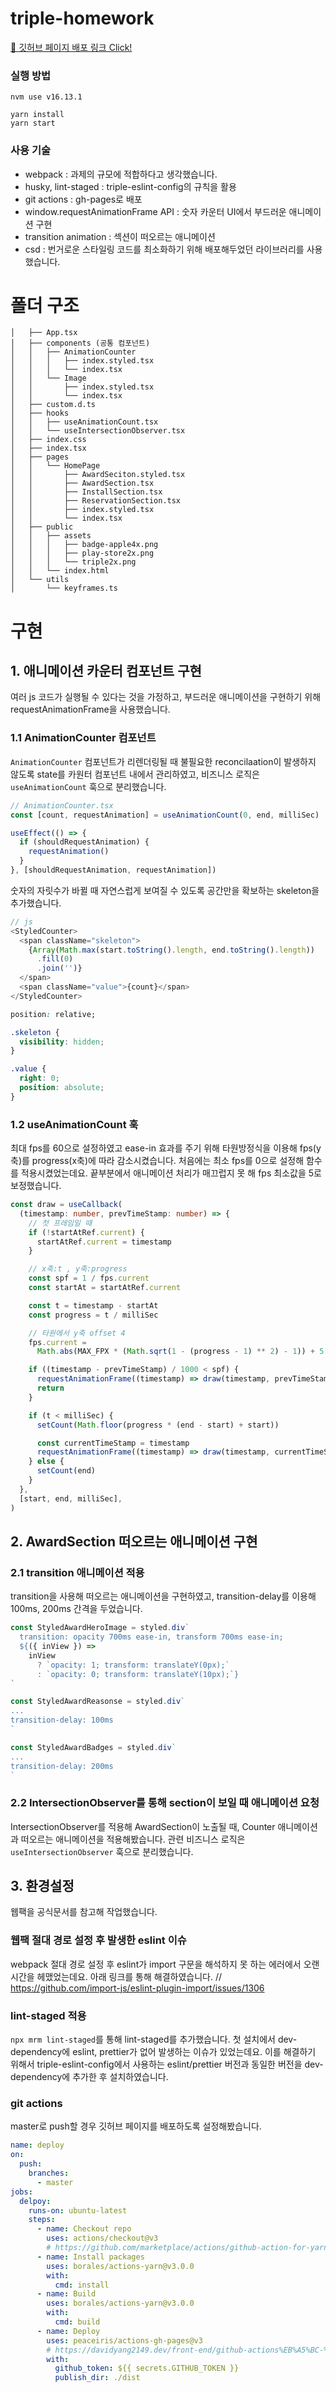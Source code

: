 # triple-homework

[🔗 깃허브 페이지 배포 링크 Click! ](https://changhyun2.github.io/triple-homework/)

### 실행 방법

```
nvm use v16.13.1

yarn install
yarn start
```

### 사용 기술

- webpack : 과제의 규모에 적합하다고 생각했습니다.
- husky, lint-staged : triple-eslint-config의 규칙을 활용
- git actions : gh-pages로 배포
- window.requestAnimationFrame API : 숫자 카운터 UI에서 부드러운 애니메이션 구현
- transition animation : 섹션이 떠오르는 애니메이션
- csd : 번거로운 스타일링 코드를 최소화하기 위해 배포해두었던 라이브러리를 사용했습니다.

# 폴더 구조

```
│   ├── App.tsx
│   ├── components (공통 컴포넌트)
│   │   ├── AnimationCounter
│   │   │   ├── index.styled.tsx
│   │   │   └── index.tsx
│   │   └── Image
│   │       ├── index.styled.tsx
│   │       └── index.tsx
│   ├── custom.d.ts
│   ├── hooks
│   │   ├── useAnimationCount.tsx
│   │   └── useIntersectionObserver.tsx
│   ├── index.css
│   ├── index.tsx
│   ├── pages
│   │   └── HomePage
│   │       ├── AwardSeciton.styled.tsx
│   │       ├── AwardSection.tsx
│   │       ├── InstallSection.tsx
│   │       ├── ReservationSection.tsx
│   │       ├── index.styled.tsx
│   │       └── index.tsx
│   ├── public
│   │   ├── assets
│   │   │   ├── badge-apple4x.png
│   │   │   ├── play-store2x.png
│   │   │   └── triple2x.png
│   │   └── index.html
│   └── utils
│       └── keyframes.ts
```

# 구현

## 1. 애니메이션 카운터 컴포넌트 구현

여러 js 코드가 실행될 수 있다는 것을 가정하고, 부드러운 애니메이션을 구현하기 위해 requestAnimationFrame을 사용했습니다.

### 1.1 AnimationCounter 컴포넌트

`AnimationCounter` 컴포넌트가 리렌더링될 때 불필요한 reconcilaation이 발생하지 않도록 state를 카원터 컴포넌트 내에서 관리하였고, 비즈니스 로직은 `useAnimationCount` 훅으로 분리했습니다.

```ts
// AnimationCounter.tsx
const [count, requestAnimation] = useAnimationCount(0, end, milliSec)

useEffect(() => {
  if (shouldRequestAnimation) {
    requestAnimation()
  }
}, [shouldRequestAnimation, requestAnimation])
```

숫자의 자릿수가 바뀔 때 자연스럽게 보여질 수 있도록 공간만을 확보하는 skeleton을 추가했습니다.

```js
// js
<StyledCounter>
  <span className="skeleton">
    {Array(Math.max(start.toString().length, end.toString().length))
      .fill(0)
      .join('')}
  </span>
  <span className="value">{count}</span>
</StyledCounter>
```

```css
position: relative;

.skeleton {
  visibility: hidden;
}

.value {
  right: 0;
  position: absolute;
}
```

### 1.2 useAnimationCount 훅

최대 fps를 60으로 설정하였고 ease-in 효과를 주기 위해 타원방정식을 이용해 fps(y축)를 progress(x축)에 따라 감소시켰습니다.
처음에는 최소 fps를 0으로 설정해 함수를 적용시켰었는데요. 끝부분에서 애니메이션 처리가 매끄럽지 못 해 fps 최소값을 5로 보정했습니다.

```ts
const draw = useCallback(
  (timestamp: number, prevTimeStamp: number) => {
    // 첫 프레임일 때
    if (!startAtRef.current) {
      startAtRef.current = timestamp
    }

    // x축:t , y축:progress
    const spf = 1 / fps.current
    const startAt = startAtRef.current

    const t = timestamp - startAt
    const progress = t / milliSec

    // 타원에서 y축 offset 4
    fps.current =
      Math.abs(MAX_FPX * (Math.sqrt(1 - (progress - 1) ** 2) - 1)) + 5

    if ((timestamp - prevTimeStamp) / 1000 < spf) {
      requestAnimationFrame((timestamp) => draw(timestamp, prevTimeStamp))
      return
    }

    if (t < milliSec) {
      setCount(Math.floor(progress * (end - start) + start))

      const currentTimeStamp = timestamp
      requestAnimationFrame((timestamp) => draw(timestamp, currentTimeStamp))
    } else {
      setCount(end)
    }
  },
  [start, end, milliSec],
)
```

## 2. AwardSection 떠오르는 애니메이션 구현

### 2.1 transition 애니메이션 적용

transition을 사용해 떠오르는 애니메이션을 구현하였고, transition-delay를 이용해 100ms, 200ms 간격을 두었습니다.

```js
const StyledAwardHeroImage = styled.div`
  transition: opacity 700ms ease-in, transform 700ms ease-in;
  ${({ inView }) =>
    inView
      ? `opacity: 1; transform: translateY(0px);`
      : `opacity: 0; transform: translateY(10px);`}
`

const StyledAwardReasonse = styled.div`
...
transition-delay: 100ms
`

const StyledAwardBadges = styled.div`
...
transition-delay: 200ms
`
```

### 2.2 IntersectionObserver를 통해 section이 보일 때 애니메이션 요청

IntersectionObserver를 적용해 AwardSection이 노출될 때, Counter 애니메이션과 떠오르는 애니메이션을 적용해봤습니다.
관련 비즈니스 로직은 `useIntersectionObserver` 훅으로 분리했습니다.

## 3. 환경설정

웹팩을 공식문서를 참고해 작업했습니다.

### 웹팩 절대 경로 설정 후 발생한 eslint 이슈

webpack 절대 경로 설정 후 eslint가 import 구문을 해석하지 못 하는 에러에서 오랜 시간을 헤맸었는데요. 아래 링크를 통해 해결하였습니다.
// https://github.com/import-js/eslint-plugin-import/issues/1306

### lint-staged 적용

`npx mrm lint-staged`를 통해 lint-staged를 추가했습니다.
첫 설치에서 dev-dependency에 eslint, prettier가 없어 발생하는 이슈가 있었는데요. 이를 해결하기 위해서 triple-eslint-config에서 사용하는 eslint/prettier 버전과 동일한 버전을 dev-dependency에 추가한 후 설치하였습니다.

### git actions

master로 push할 경우 깃허브 페이지를 배포하도록 설정해봤습니다.

```yaml
name: deploy
on:
  push:
    branches:
      - master
jobs:
  delpoy:
    runs-on: ubuntu-latest
    steps:
      - name: Checkout repo
        uses: actions/checkout@v3
        # https://github.com/marketplace/actions/github-action-for-yarn
      - name: Install packages
        uses: borales/actions-yarn@v3.0.0
        with:
          cmd: install
      - name: Build
        uses: borales/actions-yarn@v3.0.0
        with:
          cmd: build
      - name: Deploy
        uses: peaceiris/actions-gh-pages@v3
        # https://davidyang2149.dev/front-end/github-actions%EB%A5%BC-%EC%9D%B4%EC%9A%A9%ED%95%98%EC%97%AC-gh-pages-%EC%9E%90%EB%8F%99-%EB%B0%B0%ED%8F%AC%ED%95%98%EA%B8%B0/
        with:
          github_token: ${{ secrets.GITHUB_TOKEN }}
          publish_dir: ./dist
```
